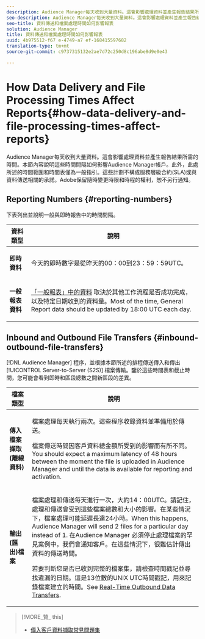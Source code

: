 ```yaml
---
description: Audience Manager每天收到大量資料。這會影響處理資料並產生報告結果所需的時間。本節內容說明這些時間間隔如何影響Audience Manager帳戶。此外，此處所述的時間範圍和時間表僅為一般指引。這些計劃不構成服務層級合約(SLA)或與資料傳送相關的承諾。Adobe保留隨時變更時限和時程的權利，恕不另行通知。
seo-description: Audience Manager每天收到大量資料。這會影響處理資料並產生報告結果所需的時間。本節內容說明這些時間間隔如何影響Audience Manager帳戶。此外，此處所述的時間範圍和時間表僅為一般指引。這些計劃不構成服務層級合約(SLA)或與資料傳送相關的承諾。Adobe保留隨時變更時限和時程的權利，恕不另行通知。
seo-title: 資料傳送和檔案處理時間如何影響報表
solution: Audience Manager
title: 資料傳送和檔案處理時間如何影響報表
uuid: 4b975512-f67 e-4749-a7 ef-168415597682
translation-type: tm+mt
source-git-commit: c9737315132e2ae7d72c250d8c196abe8d9e0e43

---
```



# How Data Delivery and File Processing Times Affect Reports{#how-data-delivery-and-file-processing-times-affect-reports}

Audience Manager每天收到大量資料。這會影響處理資料並產生報告結果所需的時間。本節內容說明這些時間間隔如何影響Audience Manager帳戶。此外，此處所述的時間範圍和時間表僅為一般指引。這些計劃不構成服務層級合約(SLA)或與資料傳送相關的承諾。Adobe保留隨時變更時限和時程的權利，恕不另行通知。

## Reporting Numbers {#reporting-numbers}

<!-- 

c_reporting_file_transfer_timeframe.xml

 -->

下表列出並說明一般與即時報告中的時間間隔。

<table id="table_73AF95DF5D3A423894486444505D816A"> 
 <thead> 
  <tr> 
   <th colname="col1" class="entry"> 資料類型 </th> 
   <th colname="col2" class="entry"> 說明 </th> 
  </tr> 
 </thead>
 <tbody> 
  <tr> 
   <td colname="col1"> <p> <b>即時資料</b> </p> </td> 
   <td colname="col2"> <p> 今天的即時數字是從昨天的00：00到23：59：59UTC。 </p> </td> 
  </tr> 
  <tr> 
   <td colname="col1"> <p> <b>一般報表資料</b> </p> </td> 
   <td colname="col2"> <p><a href="../reporting/general-reports.md#general-reports-overview"> 「一般報表」中的資料</a> 取決於其他工作流程是否成功完成，以及特定日期收到的資料量。Most of the time, <span class="wintitle"> General Report</span> data should be updated by 18:00 UTC each day. </p> </td> 
  </tr> 
 </tbody> 
</table>

## Inbound and Outbound File Transfers {#inbound-outbound-file-transfers}

[!DNL Audience Manager] 程序，並根據本節所述的排程傳送傳入和傳出 [!UICONTROL Server-to-Server (S2S)] 檔案傳輸。鑒於這些時間表和截止時間，您可能會看到即時和區段總數之間新區段的差異。

<table id="table_303BEBA0756F46DDAA98D366A5304374"> 
 <thead> 
  <tr> 
   <th colname="col1" class="entry"> 檔案類型 </th> 
   <th colname="col2" class="entry"> 說明 </th> 
  </tr> 
 </thead>
 <tbody> 
  <tr> 
   <td colname="col1"> <p> <b>傳入檔案擷取(離線資料)</b> </p> </td> 
   <td colname="col2"> <p>檔案處理每天執行兩次。這些程序收錄資料並準備用於傳送。 </p> <p>檔案傳送時間因客戶資料總金額所受到的影響而有所不同。You should expect a maximum latency of 48 hours between the moment the file is uploaded in <span class="keyword"> Audience Manager</span> and until the data is available for reporting and activation. </p> </td> 
  </tr> 
  <tr> 
   <td colname="col1"> <p> <b>輸出(匯出)檔案</b> </p> </td> 
   <td colname="col2"> <p>檔案處理和傳送每天進行一次，大約14：00UTC。請記住，處理和傳送會受到這些檔案總數和大小的影響。在某些情況下，檔案處理可能延遲長達24小時。When this happens, <span class="keyword"> Audience Manager</span> will send 2 files for a particular day instead of 1. <span class="keyword"> 在Audience Manager</span> 必須停止處理檔案的罕見案例中，我們會通知客戶。在這些情況下，很難估計傳出資料的傳送時間。 </p> <p>若要判斷您是否已收到完整的檔案集，請檢查時間戳記並尋找遺漏的日期。這是13位數的UNIX UTC時間戳記，用來記錄檔案建立的時間。See <a href="../integration/receiving-audience-data/real-time-outbound-transfers/real-time-outbound-transfers.md"> Real-Time Outbound Data Transfers</a>. </p> </td> 
  </tr> 
 </tbody> 
</table>

>[!MORE_贊_ this]
>
>* [傳入客戶資料擷取常見問題集](../faq/faq-inbound-data-ingestion.md)

